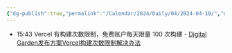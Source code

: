 ```yaml
---
{"dg-publish":true,"permalink":"/Calendar/2024/Daily/04/2024-04-10/","noteIcon":1,"created":"2024-04-10","updated":"2024-04-13"}
---
```


- 15:43 Vercel 有构建次数限制，免费账户每天限量 100 次构建 - [Digital Garden发布方案Vercel构建次数限制解决办法](https://gachi.cn/%E8%BD%AF%E4%BB%B6%E4%BD%BF%E7%94%A8/obsidian/Digital%20Garden%E5%8F%91%E5%B8%83%E6%96%B9%E6%A1%88Vercel%E6%9E%84%E5%BB%BA%E6%AC%A1%E6%95%B0%E9%99%90%E5%88%B6%E8%A7%A3%E5%86%B3%E5%8A%9E%E6%B3%95/)